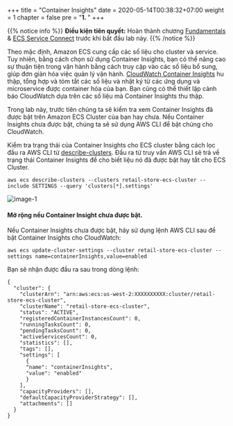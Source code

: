 +++
title = "Container Insights"
date = 2020-05-14T00:38:32+07:00
weight = 1
chapter = false
pre = "<b>1. </b>"
+++

{{% notice info %}}
**Điều kiện tiên quyết:** Hoàn thành chương [Fundamentals](https://aws-fcj-ecs-workshop.github.io/Amazon-ECS-Immersion-Day/fundamentals/) & [ECS Service Connect](https://aws-fcj-ecs-workshop.github.io/Amazon-ECS-Immersion-Day/networking/) trước khi bắt đầu lab này.
{{% /notice %}}

Theo mặc định, Amazon ECS cung cấp các số liệu cho cluster và service. Tuy nhiên, bằng cách chọn sử dụng Container Insights, bạn có thể nâng cao sự thuận tiện trong vận hành bằng cách truy cập vào các số liệu bổ sung, giúp đơn giản hóa việc quản lý vận hành. [CloudWatch Container Insights](https://docs.aws.amazon.com/AmazonECS/latest/developerguide/cloudwatch-container-insights.html) hu thập, tổng hợp và tóm tắt các số liệu và nhật ký từ các ứng dụng và microservice được container hóa của bạn. Bạn cũng có thể thiết lập cảnh báo CloudWatch dựa trên các số liệu mà Container Insights thu thập.

Trong lab này, trước tiên chúng ta sẽ kiểm tra xem Container Insights đã được bật trên Amazon ECS Cluster của bạn hay chưa. Nếu Container Insights chưa được bật, chúng ta sẽ sử dụng AWS CLI để bật chúng cho CloudWatch.

Kiểm tra trạng thái của Container Insights cho ECS cluster bằng cách lọc đầu ra AWS CLI từ [describe-clusters](https://docs.aws.amazon.com/AmazonECS/latest/APIReference/API_DescribeClusters.html). Đầu ra từ truy vấn AWS CLI sẽ trả về trạng thái Container Insights để cho biết liệu nó đã được bật hay tắt cho ECS Cluster.

```
aws ecs describe-clusters --clusters retail-store-ecs-cluster --include SETTINGS --query 'clusters[*].settings'
```

![image-1](/images/1/image-1.png?width=90pc)

#### Mở rộng nếu Container Insight chưa được bật.

Nếu Container Insights chưa được bật, hãy sử dụng lệnh AWS CLI sau để bật Container Insights cho CloudWatch:

```
aws ecs update-cluster-settings --cluster retail-store-ecs-cluster --settings name=containerInsights,value=enabled
```

Bạn sẽ nhận được đầu ra sau trong dòng lệnh:

```
{
  "cluster": {
    "clusterArn": "arn:aws:ecs:us-west-2:XXXXXXXXXX:cluster/retail-store-ecs-cluster",
    "clusterName": "retail-store-ecs-cluster",
    "status": "ACTIVE",
    "registeredContainerInstancesCount": 0,
    "runningTasksCount": 0,
    "pendingTasksCount": 0,
    "activeServicesCount": 0,
    "statistics": [],
    "tags": [],
    "settings": [
      {
      "name": "containerInsights",
      "value": "enabled"
      }
    ],
    "capacityProviders": [],
    "defaultCapacityProviderStrategy": [],
    "attachments": []
  }
}
```
